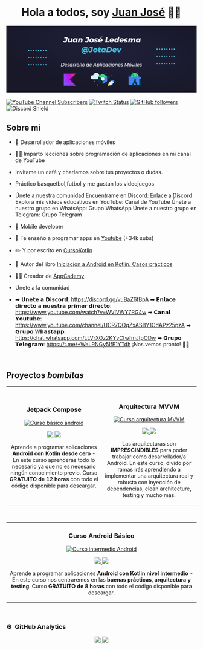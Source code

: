 <div align="center">
<h1 align="center">Hola a todos, soy <a href="https://youtube.com/channel/UCR7QOqZxASBY1OdAPz25pzA">Juan José</a> 👋👋</h1>
</div>
<p width="100%" align="center"><img src="https://github.com/jledesma25/jledesma25/blob/90212a6c239727aeb32e84023aa5914728810824/Group%2067%20(2).png"></p>

[![YouTube Channel Subscribers](https://img.shields.io/youtube/channel/subscribers/UCIjEgHA1vatSR2K4rfcdNRg?style=social)](https://youtube.com/aristidevs?sub_confirmation=1)
[![Twitch Status](https://img.shields.io/twitch/status/aristidevs?style=social)](https://www.twitch.tv/aristidevs)
[![GitHub followers](https://img.shields.io/github/followers/arisguimera?style=social)](https://github.com/ArisGuimera)
![Discord Shield](https://discordapp.com/api/guilds/807719549075980308/widget.png?style=shield)

## Sobre mi

- 📲 Desarrollador de aplicaciones móviles
- :man_technologist: Imparto lecciones sobre programación de aplicaciones en mi canal de YouTube
- Invitame un café y charlamos sobre tus proyectos o dudas.
- Práctico basquetbol,futbol y me gustan los videojuegos
- Únete a nuestra comunidad
Encuéntrame en Discord: Enlace a Discord
Explora mis videos educativos en YouTube: Canal de YouTube
Únete a nuestro grupo en WhatsApp: Grupo WhatsApp
Únete a nuestro grupo en Telegram: Grupo Telegram

- 📲 Mobile developer
- 🎥 Te enseño a programar apps en [Youtube](https://youtube.com/aristidevs?sub_confirmation=1) (+34k subs)
- ✏️ Y por escrito en [CursoKotlin](https://cursokotlin.com)
- 📗 Autor del libro [Iniciación a Android en Kotlin. Casos prácticos](https://www.paraninfo.es/catalogo/9788428340922/iniciacion-a-android-en-kotlin--casos-practicos)
- 🧑‍🏫 Creador de [AppCademy](https://appcademy.dev)
- Unete a la comunidad
- ➡ 𝗨𝗻𝗲𝘁𝗲 𝗮 𝗗𝗶𝘀𝗰𝗼𝗿𝗱: https://discord.gg/vuBaZ6fBpA
➡ 𝗘𝗻𝗹𝗮𝗰𝗲 𝗱𝗶𝗿𝗲𝗰𝘁𝗼 𝗮 𝗻𝘂𝗲𝘀𝘁𝗿𝗮 𝗽𝗿𝗶𝗺𝗲𝗿 𝗱𝗶𝗿𝗲𝗰𝘁𝗼: https://www.youtube.com/watch?v=WVlVWY7RG4w
➡ 𝗖𝗮𝗻𝗮𝗹 𝗬𝗼𝘂𝘁𝘂𝗯𝗲: https://www.youtube.com/channel/UCR7QOqZxASBY1OdAPz25pzA
➡ 𝗚𝗿𝘂𝗽𝗼 W𝗵𝗮𝘀𝘁𝗮𝗽𝗽: https://chat.whatsapp.com/LLVrXOz2KYvCtwfmJtpODw
➡ 𝗚𝗿𝘂𝗽𝗼 𝗧𝗲𝗹𝗲𝗴𝗿𝗮𝗺: https://t.me/+WeLRNGy5IfE1YTdh
¡Nos vemos pronto! 🚀✨
<br>

## Proyectos *bombitas*
<table>
<tr>
<td width="50%">
<h3 align="center">Jetpack Compose</h3>
<div align="center">
<a href=""https://github.com/ArisGuimera/Android-Expert" target="_blank"><img src="https://i.imgur.com/Jji0CIE.jpg" width="400" alt="Curso básico android"></a>
<p>
<a href="https://github.com/ArisGuimera/Android-Expert" target="_blank">
<img src="https://img.shields.io/badge/CÓDIGO-ff9?style=for-the-badge&logo=github&logoColor=black">
</a>
<a href="https://youtu.be/vJapzH_46a8" target="_blank">
<img src="https://img.shields.io/badge/-Youtube-green?style=for-the-badge&color=fbfc40">
</a>
</p>
<p>Aprende a programar aplicaciones <strong>Android con Kotlin desde cero</strong> - En este curso aprenderás todo lo necesario ya que no es necesario ningún conocimiento previo. Curso <strong>GRATUITO de 12 horas</strong> con todo el código disponible para descargar.</p>
</div>
                                                                                      
</td>

<td width="50%">
               <br>
<h3 align="center">Arquitectura MVVM</h3>
<div align="center">                                       
<a href="https://github.com/ArisGuimera/SimpleAndroidMVVM" target="_blank"><img src="https://i.imgur.com/7uCBigG.jpg" width="400" alt="Curso arquitectura MVVM"></a>
<br>
<p>
<a href="https://github.com/ArisGuimera/SimpleAndroidMVVM" target="_blank">
<img src="https://img.shields.io/badge/C%C3%93DIGO-80ffaa?style=for-the-badge&logo=github&logoColor=black">
</a>
<a href="https://youtu.be/hhhSMXi0R3E" target="_blank">
<img src="https://img.shields.io/badge/-Youtube-green?style=for-the-badge&color=3fFD7f">
</a>
</p>
</p>Las arquitecturas son <strong>IMPRESCINDIBLES</strong> para poder trabajar como desarrollador/a Android. En este curso, divido por ramas irás aprendiendo a implementar una arquitectura real y robusta con inyección de dependencias, clean architecture, testing y mucho más.</p>
</div>                                                             
</table>                                                                                 
</div>
<br>

<table>
<tr>
<td width="100%">
<h3 align="center">Curso Android Básico</h3>
<div align="center">
<a href=""https://github.com/ArisGuimera/Android-Expert-Intermedio" target="_blank"><img src="https://i.imgur.com/V48W0sU.jpg" width="400" alt="Curso intermedio Android"></a>
<p>
<a href="https://github.com/ArisGuimera/Android-Expert-Intermedio" target="_blank">
<img src="https://img.shields.io/badge/CÓDIGO-ff9?style=for-the-badge&logo=github&logoColor=black">
</a>
<a href="https://youtu.be/UaR7GSNACsM" target="_blank">
<img src="https://img.shields.io/badge/-Youtube-green?style=for-the-badge&color=fbfc40">
</a>
</p>
<p>Aprende a programar aplicaciones <strong>Android con Kotlin nivel intermedio</strong> - En este curso nos centraremos en las <strong>buenas prácticas, arquitectura y testing</strong>. Curso <strong>GRATUITO de 8 horas</strong> con todo el código disponible para descargar.</p>
</div>
                                                                                      
</td>                                                    
</table>                                                                                 
</div>
<br>

### ⚙️ &nbsp;GitHub Analytics

<p align="center">
<a href="https://github.com/ArisGuimera">
  <img height="180em" src="https://github-readme-stats-eight-theta.vercel.app/api?username=ArisGuimera&show_icons=true&theme=algolia&include_all_commits=true&count_private=true"/>
  <img height="180em" src="https://github-readme-stats-eight-theta.vercel.app/api/top-langs/?username=ArisGuimera&layout=compact&langs_count=8&theme=algolia"/>
</a>
</p>

